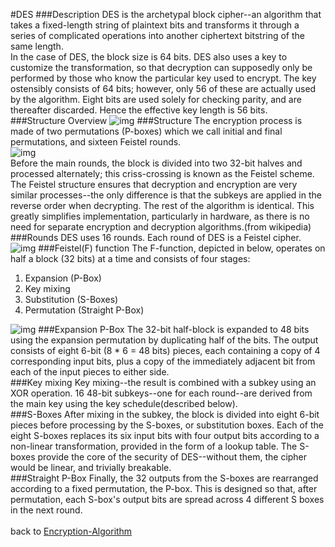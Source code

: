 #DES
###Description
DES is the archetypal block cipher--an algorithm that takes a fixed-length string of plaintext bits and transforms it through a series of complicated operations into another ciphertext bitstring of the same length. </br>
In the case of DES, the block size is 64 bits. DES also uses a key to customize the transformation, so that decryption can supposedly only be performed by those who know the particular key used to encrypt. The key ostensibly consists of 64 bits; however, only 56 of these are actually used by the algorithm. Eight bits are used solely for checking parity, and are thereafter discarded. Hence the effective key length is 56 bits.</br>
###Structure Overview
![img](https://cloud.githubusercontent.com/assets/9131176/9484153/e11d75b0-4bda-11e5-844f-1f346e6c39c2.png)
###Structure
The encryption process is made of two permutations (P-boxes) which we call initial and final permutations, and sixteen Feistel rounds.</br>
![img](https://cloud.githubusercontent.com/assets/9131176/9484149/dea08d0e-4bda-11e5-838f-37189a106e81.png)</br>
Before the main rounds, the block is divided into two 32-bit halves and processed alternately; this criss-crossing is known as the Feistel scheme. The Feistel structure ensures that decryption and encryption are very similar processes--the only difference is that the subkeys are applied in the reverse order when decrypting. The rest of the algorithm is identical. This greatly simplifies implementation, particularly in hardware, as there is no need for separate encryption and decryption algorithms.(from wikipedia)</br>
###Rounds
DES uses 16 rounds. Each round of DES is a Feistel cipher.</br>
![img](https://cloud.githubusercontent.com/assets/9131176/9484150/deab572a-4bda-11e5-8d38-46f36f5b321f.png)
###Feistel(F) function
The F-function, depicted in below, operates on half a block (32 bits) at a time and consists of four stages:

1. Expansion (P-Box)
2. Key mixing
3. Substitution (S-Boxes)
4. Permutation (Straight P-Box)

![img](https://cloud.githubusercontent.com/assets/9131176/9484147/de73f000-4bda-11e5-877e-cfefc2af7d39.png)
###Expansion P-Box
The 32-bit half-block is expanded to 48 bits using the expansion permutation by duplicating half of the bits. The output consists of eight 6-bit (8 * 6 = 48 bits) pieces, each containing a copy of 4 corresponding input bits, plus a copy of the immediately adjacent bit from each of the input pieces to either side.</br>
###Key mixing
Key mixing--the result is combined with a subkey using an XOR operation. 16 48-bit subkeys--one for each round--are derived from the main key using the key schedule(described below).</br>
###S-Boxes
After mixing in the subkey, the block is divided into eight 6-bit pieces before processing by the S-boxes, or substitution boxes. Each of the eight S-boxes replaces its six input bits with four output bits according to a non-linear transformation, provided in the form of a lookup table. The S-boxes provide the core of the security of DES--without them, the cipher would be linear, and trivially breakable.</br>
###Straight P-Box
Finally, the 32 outputs from the S-boxes are rearranged according to a fixed permutation, the P-box. This is designed so that, after permutation, each S-box's output bits are spread across 4 different S boxes in the next round.</br>
</br>
back to [Encryption-Algorithm](https://github.com/wuzhiyi/Encryption-Algorithm)</br>
